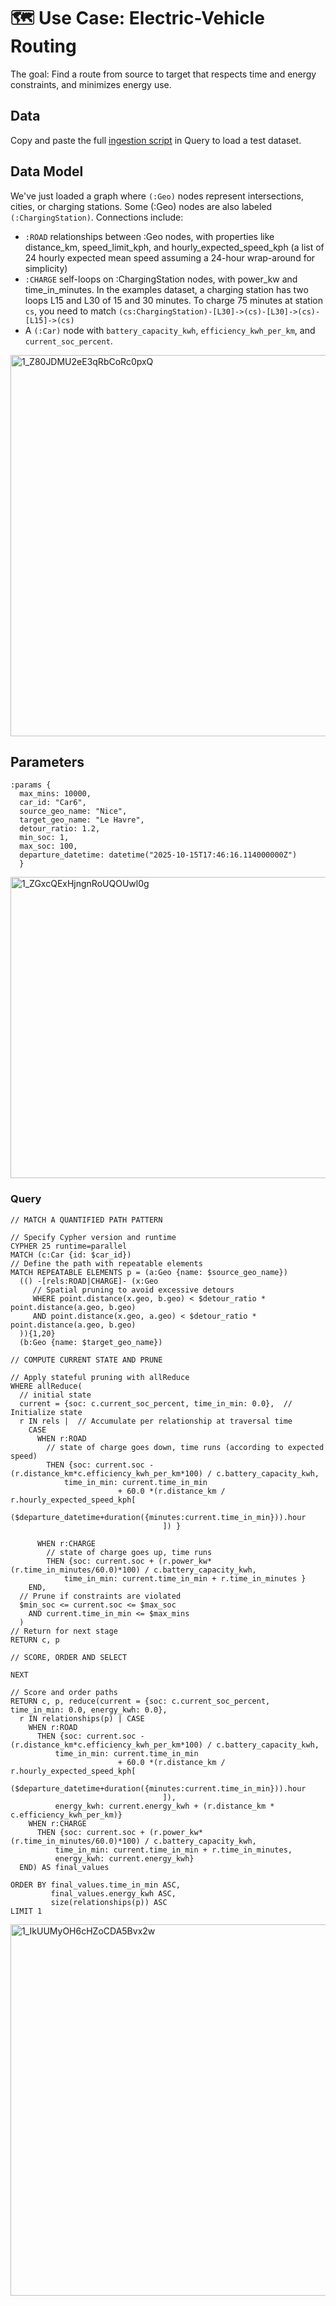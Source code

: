 # 🗺️ Use Case: Electric-Vehicle Routing

The goal: Find a route from source to target that respects time and energy constraints, and minimizes energy use.

## Data

Copy and paste the full [ingestion script](EV_ingestion_script.cypher) in Query to load a test dataset.

## Data Model

We've just loaded a graph where `(:Geo)` nodes represent intersections, cities, or charging stations.
Some (:Geo) nodes are also labeled `(:ChargingStation)`.
Connections include:
* `:ROAD` relationships between :Geo nodes, with properties like distance_km, speed_limit_kph, and hourly_expected_speed_kph (a list of 24 hourly expected mean speed assuming a 24-hour wrap-around for simplicity)
* `:CHARGE` self-loops on :ChargingStation nodes, with power_kw and time_in_minutes. In the examples dataset, a charging station has two loops L15 and L30 of 15 and 30 minutes. To charge 75 minutes at station `cs`, you need to match `(cs:ChargingStation)-[L30]->(cs)-[L30]->(cs)-[L15]->(cs)`
* A `(:Car)` node with `battery_capacity_kwh`, `efficiency_kwh_per_km`, and `current_soc_percent`.

<img width="800" height="610" alt="1_Z80JDMU2eE3qRbCoRc0pxQ" src="https://github.com/user-attachments/assets/c5fb9c39-7278-4efc-bfc8-c7c3b1b2780a" />

## Parameters

``` cypher
:params {
  max_mins: 10000,
  car_id: "Car6",
  source_geo_name: "Nice",
  target_geo_name: "Le Havre",
  detour_ratio: 1.2,
  min_soc: 1,
  max_soc: 100,
  departure_datetime: datetime("2025-10-15T17:46:16.114000000Z")
  }
```

<img width="800" height="482" alt="1_ZGxcQExHjngnRoUQOUwl0g" src="https://github.com/user-attachments/assets/15979fc8-ca09-4bde-b034-a58d9167feb7" />

### Query

```cypher
// MATCH A QUANTIFIED PATH PATTERN

// Specify Cypher version and runtime
CYPHER 25 runtime=parallel
MATCH (c:Car {id: $car_id})
// Define the path with repeatable elements
MATCH REPEATABLE ELEMENTS p = (a:Geo {name: $source_geo_name})
  (() -[rels:ROAD|CHARGE]- (x:Geo
     // Spatial pruning to avoid excessive detours
     WHERE point.distance(x.geo, b.geo) < $detour_ratio * point.distance(a.geo, b.geo)
     AND point.distance(x.geo, a.geo) < $detour_ratio * point.distance(a.geo, b.geo)
  )){1,20}
  (b:Geo {name: $target_geo_name})

// COMPUTE CURRENT STATE AND PRUNE

// Apply stateful pruning with allReduce
WHERE allReduce(
  // initial state
  current = {soc: c.current_soc_percent, time_in_min: 0.0},  // Initialize state
  r IN rels |  // Accumulate per relationship at traversal time
    CASE
      WHEN r:ROAD
        // state of charge goes down, time runs (according to expected speed)
        THEN {soc: current.soc - (r.distance_km*c.efficiency_kwh_per_km*100) / c.battery_capacity_kwh,
            time_in_min: current.time_in_min
                        + 60.0 *(r.distance_km / r.hourly_expected_speed_kph[
                ($departure_datetime+duration({minutes:current.time_in_min})).hour
                                  ]) }

      WHEN r:CHARGE
        // state of charge goes up, time runs
        THEN {soc: current.soc + (r.power_kw*(r.time_in_minutes/60.0)*100) / c.battery_capacity_kwh,
            time_in_min: current.time_in_min + r.time_in_minutes }
    END,
  // Prune if constraints are violated
  $min_soc <= current.soc <= $max_soc
    AND current.time_in_min <= $max_mins
  )
// Return for next stage
RETURN c, p

// SCORE, ORDER AND SELECT

NEXT

// Score and order paths
RETURN c, p, reduce(current = {soc: c.current_soc_percent, time_in_min: 0.0, energy_kwh: 0.0},
  r IN relationships(p) | CASE
    WHEN r:ROAD
      THEN {soc: current.soc - (r.distance_km*c.efficiency_kwh_per_km*100) / c.battery_capacity_kwh,
          time_in_min: current.time_in_min
                        + 60.0 *(r.distance_km / r.hourly_expected_speed_kph[
                ($departure_datetime+duration({minutes:current.time_in_min})).hour
                                  ]),
          energy_kwh: current.energy_kwh + (r.distance_km * c.efficiency_kwh_per_km)}
    WHEN r:CHARGE
      THEN {soc: current.soc + (r.power_kw*(r.time_in_minutes/60.0)*100) / c.battery_capacity_kwh,
          time_in_min: current.time_in_min + r.time_in_minutes,
          energy_kwh: current.energy_kwh}
  END) AS final_values

ORDER BY final_values.time_in_min ASC,
         final_values.energy_kwh ASC,
         size(relationships(p)) ASC
LIMIT 1

```

<img width="800" height="594" alt="1_IkUUMyOH6cHZoCDA5Bvx2w" src="https://github.com/user-attachments/assets/6e52cc80-d167-4bb9-badc-41be00323a99" />

